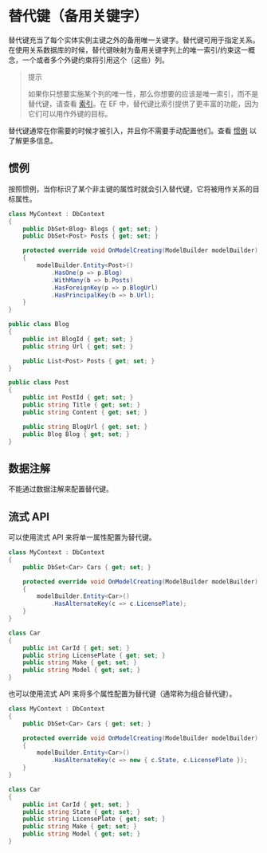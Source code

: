 # 替代键（备用关键字）

替代键充当了每个实体实例主键之外的备用唯一关键字。替代键可用于指定关系。在使用关系数据库的时候，替代键映射为备用关键字列上的唯一索引/约束这一概念，一个或者多个外键约束将引用这个（这些）列。

> 提示
>
> 如果你只想要实施某个列的唯一性，那么你想要的应该是唯一索引，而不是替代键，请查看 [索引](./K、索引.md)。在 EF 中，替代键比索引提供了更丰富的功能，因为它们可以用作外键的目标。

替代键通常在你需要的时候才被引入，并且你不需要手动配置他们。查看 [惯例](#惯例) 以了解更多信息。

## 惯例

按照惯例，当你标识了某个非主键的属性时就会引入替代键，它将被用作关系的目标属性。

```C#
class MyContext : DbContext
{
    public DbSet<Blog> Blogs { get; set; }
    public DbSet<Post> Posts { get; set; }

    protected override void OnModelCreating(ModelBuilder modelBuilder)
    {
        modelBuilder.Entity<Post>()
            .HasOne(p => p.Blog)
            .WithMany(b => b.Posts)
            .HasForeignKey(p => p.BlogUrl)
            .HasPrincipalKey(b => b.Url);
    }
}

public class Blog
{
    public int BlogId { get; set; }
    public string Url { get; set; }

    public List<Post> Posts { get; set; }
}

public class Post
{
    public int PostId { get; set; }
    public string Title { get; set; }
    public string Content { get; set; }

    public string BlogUrl { get; set; }
    public Blog Blog { get; set; }
}
```

## 数据注解

不能通过数据注解来配置替代键。

## 流式 API

可以使用流式 API 来将单一属性配置为替代键。

```C#
class MyContext : DbContext
{
    public DbSet<Car> Cars { get; set; }

    protected override void OnModelCreating(ModelBuilder modelBuilder)
    {
        modelBuilder.Entity<Car>()
            .HasAlternateKey(c => c.LicensePlate);
    }
}

class Car
{
    public int CarId { get; set; }
    public string LicensePlate { get; set; }
    public string Make { get; set; }
    public string Model { get; set; }
}
```

也可以使用流式 API 来将多个属性配置为替代键（通常称为组合替代键）。

```C#
class MyContext : DbContext
{
    public DbSet<Car> Cars { get; set; }

    protected override void OnModelCreating(ModelBuilder modelBuilder)
    {
        modelBuilder.Entity<Car>()
            .HasAlternateKey(c => new { c.State, c.LicensePlate });
    }
}

class Car
{
    public int CarId { get; set; }
    public string State { get; set; }
    public string LicensePlate { get; set; }
    public string Make { get; set; }
    public string Model { get; set; }
}
```